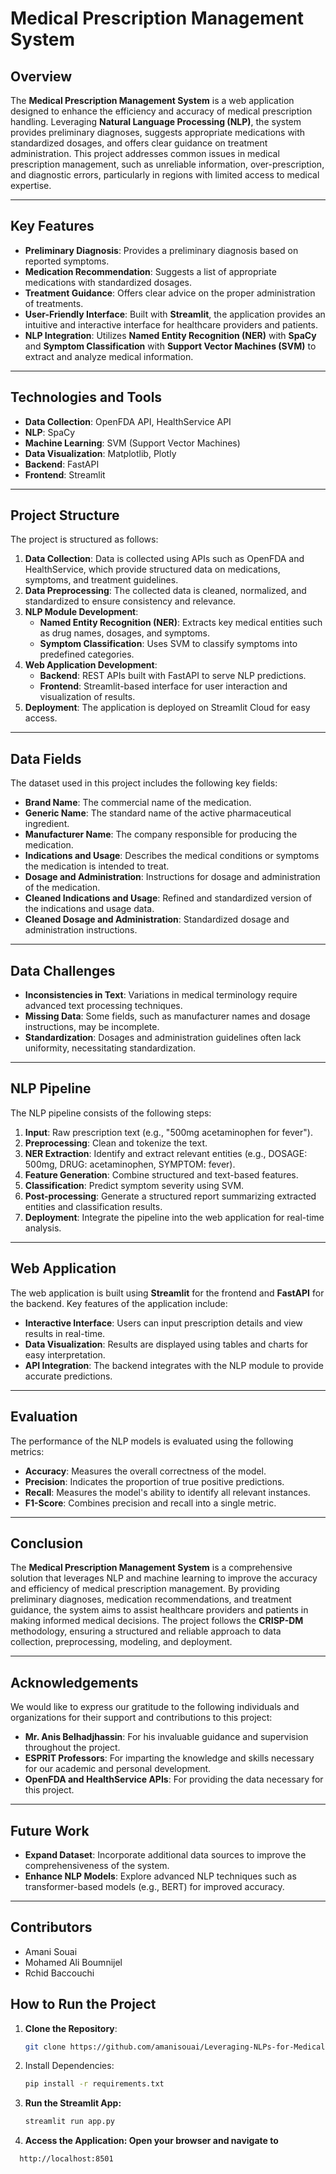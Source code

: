 # Medical Prescription Management System

## Overview

The **Medical Prescription Management System** is a web application designed to enhance the efficiency and accuracy of medical prescription handling. Leveraging **Natural Language Processing (NLP)**, the system provides preliminary diagnoses, suggests appropriate medications with standardized dosages, and offers clear guidance on treatment administration. This project addresses common issues in medical prescription management, such as unreliable information, over-prescription, and diagnostic errors, particularly in regions with limited access to medical expertise.

---

## Key Features

- **Preliminary Diagnosis**: Provides a preliminary diagnosis based on reported symptoms.
- **Medication Recommendation**: Suggests a list of appropriate medications with standardized dosages.
- **Treatment Guidance**: Offers clear advice on the proper administration of treatments.
- **User-Friendly Interface**: Built with **Streamlit**, the application provides an intuitive and interactive interface for healthcare providers and patients.
- **NLP Integration**: Utilizes **Named Entity Recognition (NER)** with **SpaCy** and **Symptom Classification** with **Support Vector Machines (SVM)** to extract and analyze medical information.

---

## Technologies and Tools

- **Data Collection**: OpenFDA API, HealthService API
- **NLP**: SpaCy
- **Machine Learning**: SVM (Support Vector Machines)
- **Data Visualization**: Matplotlib, Plotly
- **Backend**: FastAPI
- **Frontend**: Streamlit

---

## Project Structure

The project is structured as follows:

1. **Data Collection**: Data is collected using APIs such as OpenFDA and HealthService, which provide structured data on medications, symptoms, and treatment guidelines.
2. **Data Preprocessing**: The collected data is cleaned, normalized, and standardized to ensure consistency and relevance.
3. **NLP Module Development**:
   - **Named Entity Recognition (NER)**: Extracts key medical entities such as drug names, dosages, and symptoms.
   - **Symptom Classification**: Uses SVM to classify symptoms into predefined categories.
4. **Web Application Development**:
   - **Backend**: REST APIs built with FastAPI to serve NLP predictions.
   - **Frontend**: Streamlit-based interface for user interaction and visualization of results.
5. **Deployment**: The application is deployed on Streamlit Cloud for easy access.

---

## Data Fields

The dataset used in this project includes the following key fields:

- **Brand Name**: The commercial name of the medication.
- **Generic Name**: The standard name of the active pharmaceutical ingredient.
- **Manufacturer Name**: The company responsible for producing the medication.
- **Indications and Usage**: Describes the medical conditions or symptoms the medication is intended to treat.
- **Dosage and Administration**: Instructions for dosage and administration of the medication.
- **Cleaned Indications and Usage**: Refined and standardized version of the indications and usage data.
- **Cleaned Dosage and Administration**: Standardized dosage and administration instructions.

---

## Data Challenges

- **Inconsistencies in Text**: Variations in medical terminology require advanced text processing techniques.
- **Missing Data**: Some fields, such as manufacturer names and dosage instructions, may be incomplete.
- **Standardization**: Dosages and administration guidelines often lack uniformity, necessitating standardization.

---

## NLP Pipeline

The NLP pipeline consists of the following steps:

1. **Input**: Raw prescription text (e.g., "500mg acetaminophen for fever").
2. **Preprocessing**: Clean and tokenize the text.
3. **NER Extraction**: Identify and extract relevant entities (e.g., DOSAGE: 500mg, DRUG: acetaminophen, SYMPTOM: fever).
4. **Feature Generation**: Combine structured and text-based features.
5. **Classification**: Predict symptom severity using SVM.
6. **Post-processing**: Generate a structured report summarizing extracted entities and classification results.
7. **Deployment**: Integrate the pipeline into the web application for real-time analysis.

---

## Web Application

The web application is built using **Streamlit** for the frontend and **FastAPI** for the backend. Key features of the application include:

- **Interactive Interface**: Users can input prescription details and view results in real-time.
- **Data Visualization**: Results are displayed using tables and charts for easy interpretation.
- **API Integration**: The backend integrates with the NLP module to provide accurate predictions.

---

## Evaluation

The performance of the NLP models is evaluated using the following metrics:

- **Accuracy**: Measures the overall correctness of the model.
- **Precision**: Indicates the proportion of true positive predictions.
- **Recall**: Measures the model's ability to identify all relevant instances.
- **F1-Score**: Combines precision and recall into a single metric.

---

## Conclusion

The **Medical Prescription Management System** is a comprehensive solution that leverages NLP and machine learning to improve the accuracy and efficiency of medical prescription management. By providing preliminary diagnoses, medication recommendations, and treatment guidance, the system aims to assist healthcare providers and patients in making informed medical decisions. The project follows the **CRISP-DM** methodology, ensuring a structured and reliable approach to data collection, preprocessing, modeling, and deployment.

---

## Acknowledgements

We would like to express our gratitude to the following individuals and organizations for their support and contributions to this project:

- **Mr. Anis Belhadjhassin**: For his invaluable guidance and supervision throughout the project.
- **ESPRIT Professors**: For imparting the knowledge and skills necessary for our academic and personal development.
- **OpenFDA and HealthService APIs**: For providing the data necessary for this project.

---

## Future Work

- **Expand Dataset**: Incorporate additional data sources to improve the comprehensiveness of the system.
- **Enhance NLP Models**: Explore advanced NLP techniques such as transformer-based models (e.g., BERT) for improved accuracy.

---
## Contributors
- Amani Souai
- Mohamed Ali Boumnijel
- Rchid Baccouchi



## How to Run the Project

1. **Clone the Repository**:
   ```bash
   git clone https://github.com/amanisouai/Leveraging-NLPs-for-Medical-Prescription-Management.git
2. Install Dependencies:
     ```bash
    pip install -r requirements.txt
3. **Run the Streamlit App:**
     ```bash
    streamlit run app.py
4. **Access the Application: Open your browser and navigate to**
  ```bash
    http://localhost:8501
